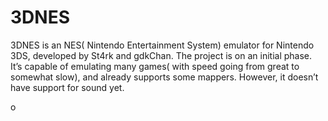 3DNES
==================

3DNES is an NES( Nintendo Entertainment System) emulator for Nintendo 3DS, developed by St4rk and gdkChan. 
The project is on an initial phase. It’s capable of emulating many games( with speed going from great to somewhat slow), 
and already supports some mappers. However, it doesn’t have support for sound yet.

o
